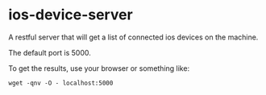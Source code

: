 # ios-device-server
A restful server that will get a list of connected ios devices on the machine.

The default port is 5000.

To get the results, use your browser or something like:
```
wget -qnv -O - localhost:5000
```
